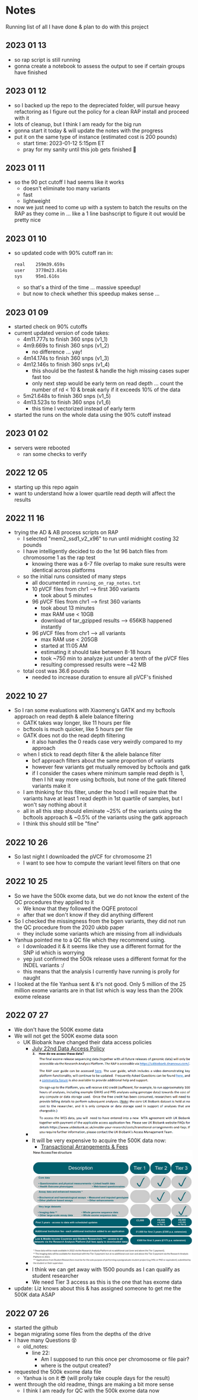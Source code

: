 # Notes

Running list of all I have done & plan to do with this project

## 2023 01 13
- so rap script is still running
- gonna create a notebook to assess the output to see if certain groups have finished

## 2023 01 12
- so I backed up the repo to the depreciated folder, will pursue heavy refactoring as I figure out the policy for a clean RAP install and proceed with it
- lots of cleanup, but I think I am ready for the big run
- gonna start it today & will update the notes with the progress
- put it on the same type of instance (estimated cost is 200 pounds)
  - start time: 2023-01-12 5:15pm ET
  - pray for my sanity until this job gets finished 🙏

## 2023 01 11
- so the 90 pct cutoff I had seems like it works
  - doesn't eliminate too many variants
  - fast
  - lightweight
- now we just need to come up with a system to batch the results on the RAP as they come in ... like a 1 line bashscript to figure it out would be pretty nice

## 2023 01 10
- so updated code with 90% cutoff ran in:
  ```
  real    259m39.659s 
  user    3778m23.814s
  sys     95m1.616s 
  ```
  - so that's a third of the time ... massive speedup!
  - but now to check whether this speedup makes sense ... 

## 2023 01 09
- started check on 90% cutoffs
- current updated version of code takes:
  - 4m11.777s to finish 360 snps (v1_1)
  - 4m9.669s  to finish 360 snps (v1_2)
    - no difference ... yay!
  - 4m14.174s to finish 360 snps (v1_3)
  - 4m12.146s to finish 360 snps (v1_4)
    - this should be the fastest & handle the high missing cases super fast too
    - only next step would be early term on read depth ... count the number of rd < 10 & break early if it exceeds 10% of the data
  - 5m21.648s to finish 360 snps (v1_5)
  - 4m13.523s to finish 360 snps (v1_6)
    - this time I vectorized instead of early term
- started the runs on the whole data using the 90% cutoff instead

## 2023 01 02
- servers were rebooted
  - ran some checks to verify

## 2022 12 05
- starting up this repo again
- want to understand how a lower quartile read depth will affect the results

## 2022 11 16
- trying the AD & AB process scripts on RAP
  - I selected "mem2_ssd1_v2_x96" to run until midnight costing 32 pounds
  - I have intelligently decided to do the 1st 96 batch files from chromosome 1 as the rap test
    - knowing there was a 6-7 file overlap to make sure results were identical across platforms
  - so the initial runs consisted of many steps
    - all documented in `running_on_rap_notes.txt`
    - 10 pVCF files from chr1 --> first 360 variants
      - took about 5 minutes
    - 96 pVCF files from chr1 --> first 360 variants
      - took about 13 minutes
      - max RAM use < 10GB
      - download of tar_gzipped results --> 656KB happened instantly
    - 96 pVCF files from chr1 --> all variants
      - max RAM use < 205GB
      - started at 11:05 AM
      - estimating it should take between 8-18 hours
      - took ~750 min to analyze just under a tenth of the pVCF files
      - resulting compressed results were ~42 MB
  - total cost was 36.6 pounds
    - needed to increase duration to ensure all pVCF's finished


## 2022 10 27
- So I ran some evaluations with Xiaomeng's GATK and my bcftools approach on read depth & allele balance filtering
  - GATK takes way longer, like 11 hours per file
  - bcftools is much quicker, like 5 hours per file
  - GATK does not do the read depth filtering
    - it also handles the 0 reads case very weirdly compared to my approach
  - when I stick to read depth filter & the allele balance filter
    - bcf approach filters about the same proportion of variants
    - however few variants get mutually removed by bcftools and gatk
    - if I consider the cases where minimum sample read depth is 1, then I hit way more using bcftools, but none of the gatk filtered variants make it
  - I am thinking for this filter, under the hood I will require that the variants have at least 1 read depth in 1st quartile of samples, but I won't say nothing about it
  - all in all this step should eliminate ~25% of the variants using the bcftools approach & ~0.5% of the variants using the gatk approach
  - I think this should still be "fine"

## 2022 10 26
- So last night I downloaded the pVCF for chromosome 21
  - I want to see how to compute the variant level filters on that one

## 2022 10 25
- So we have the 500k exome data, but we do not know the extent of the QC procedures they applied to it
  - We know that they followed the OQFE protocol
  - after that we don't know if they did anything different
- So I checked the missingness from the bgen variants, they did not run the QC procedure from the 2020 ukbb paper
  - they include some variants which are missing from all individuals
- Yanhua pointed me to a QC file which they recommend using.
  - I downloaded it & it seems like they use a different format for the SNP id which is worrying
  - yep just confirmed the 500k release uses a different format for the INDEL variants :/
  - this means that the analysis I currently have running is prolly for naught
- I looked at the file Yanhua sent & it's not good. Only 5 million of the 25 million exome variants are in that list which is way less than the 200k exome release


## 2022 07 27
 - We don't have the 500K exome data
 - We will not get the 500K exome data soon
   - UK Biobank have changed their data access policies
     - [July 22nd Data Access Policy](https://www.ukbiobank.ac.uk/media/najcnoaz/access_064-uk-biobank-exome-release-faq_v11-1_final-002.pdf)
     - ![How do we access these files](./notes/20220727_notes_pic1.png)
     - It will be very expensive to acquire the 500K data now:
       - [Transactional Arrangements & Fees](https://www.ukbiobank.ac.uk/enable-your-research/costs/transitional-arrangements-and-faqs)
     - ![Fee Access Structure](./notes/20220727_notes_pic2.png)
     - I think we can get away with 1500 pounds as I can qualify as student researcher
     - We need Tier 3 access as this is the one that has exome data
 - update: Liz knows about this & has assigned someone to get me the 500K data ASAP

## 2022 07 26
 - started the github
 - began migrating some files from the depths of the drive
 - I have many Questions 😵
   - old_notes:
     - line 22:
       - Am I supposed to run this once per chromosome or file pair?
       - where is the output created?
 - requested the 500k exome data file
   - Yanhua is on it 😎 (will prolly take couple days for the result)
 - went through the old readme, things are making a bit more sense
   - I think I am ready for QC with the 500k exome data now